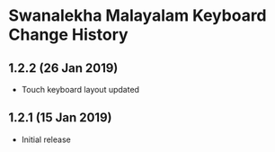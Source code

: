 Swanalekha Malayalam Keyboard Change History
============================================

1.2.2 (26 Jan 2019)
-----------------

* Touch keyboard layout updated

1.2.1 (15 Jan 2019)
-----------------

* Initial release